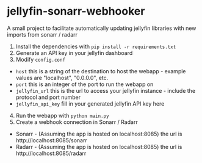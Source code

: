 # jellyfin-sonarr-webhooker
A small project to facilitate automatically updating jellyfin libraries with new imports from sonarr / radarr


1) Install the dependencies with `pip install -r requirements.txt`
2) Generate an API key in your jellyfin dashboard
3) Modify `config.conf`
  - `host` this is a string of the destination to host the webapp - example values are "localhost", "0.0.0.0", etc.
  - `port` this is an integer of the port to run the webapp on
  - `jellyfin_url` this is the url to access your jellyfin instance - include the protocol and port number
  - `jellyfin_api_key` fill in your generated jellyfin API key here
4) Run the webapp with `python main.py`
5) Create a webhook connection in Sonarr / Radarr
  - Sonarr - (Assuming the app is hosted on localhost:8085) the url is http://localhost:8085/sonarr
  - Radarr - (Assuming the app is hosted on localhost:8085) the url is http://localhost:8085/radarr
